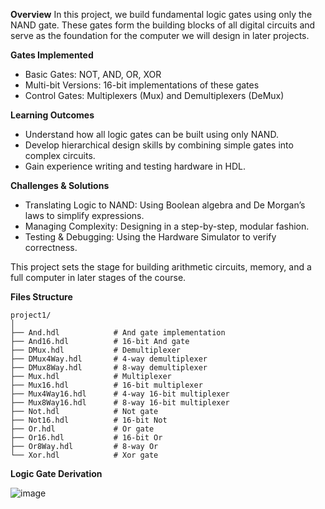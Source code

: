 **Overview**
In this project, we build fundamental logic gates using only the NAND gate. These gates form the building blocks of all digital circuits and serve as the foundation for the computer we will design in later projects.

**Gates Implemented**
- Basic Gates: NOT, AND, OR, XOR
- Multi-bit Versions: 16-bit implementations of these gates
- Control Gates: Multiplexers (Mux) and Demultiplexers (DeMux)

**Learning Outcomes**
- Understand how all logic gates can be built using only NAND.
- Develop hierarchical design skills by combining simple gates into complex circuits.
- Gain experience writing and testing hardware in HDL.

**Challenges & Solutions**
- Translating Logic to NAND: Using Boolean algebra and De Morgan’s laws to simplify expressions.
- Managing Complexity: Designing in a step-by-step, modular fashion.
- Testing & Debugging: Using the Hardware Simulator to verify correctness.

This project sets the stage for building arithmetic circuits, memory, and a full computer in later stages of the course.

**Files Structure**
~~~
project1/
│
├── And.hdl            # And gate implementation
├── And16.hdl          # 16-bit And gate
├── DMux.hdl           # Demultiplexer
├── DMux4Way.hdl       # 4-way demultiplexer
├── DMux8Way.hdl       # 8-way demultiplexer
├── Mux.hdl            # Multiplexer
├── Mux16.hdl          # 16-bit multiplexer
├── Mux4Way16.hdl      # 4-way 16-bit multiplexer
├── Mux8Way16.hdl      # 8-way 16-bit multiplexer
├── Not.hdl            # Not gate
├── Not16.hdl          # 16-bit Not
├── Or.hdl             # Or gate
├── Or16.hdl           # 16-bit Or
├── Or8Way.hdl         # 8-way Or
└── Xor.hdl            # Xor gate
~~~

**Logic Gate Derivation**

![image](https://github.com/user-attachments/assets/aa78db76-2c29-4e65-82b5-86685ec3115a)

